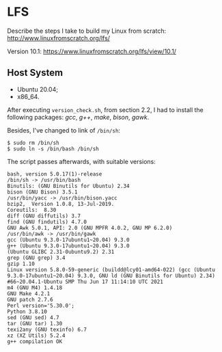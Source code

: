 # LFS

Describe the steps I take to build my Linux from scratch: http://www.linuxfromscratch.org/lfs/

Version 10.1: https://www.linuxfromscratch.org/lfs/view/10.1/

## Host System

- Ubuntu 20.04;
- x86_64.

After executing `version_check.sh`, from section 2.2, I had to install the following packages: *gcc*, *g++*, *make*, *bison*, *gawk*.

Besides, I've changed to link of `/bin/sh`:

```
$ sudo rm /bin/sh
$ sudo ln -s /bin/bash /bin/sh
```

The script passes afterwards, with suitable versions:

```
bash, version 5.0.17(1)-release
/bin/sh -> /usr/bin/bash
Binutils: (GNU Binutils for Ubuntu) 2.34
bison (GNU Bison) 3.5.1
/usr/bin/yacc -> /usr/bin/bison.yacc
bzip2,  Version 1.0.8, 13-Jul-2019.
Coreutils:  8.30
diff (GNU diffutils) 3.7
find (GNU findutils) 4.7.0
GNU Awk 5.0.1, API: 2.0 (GNU MPFR 4.0.2, GNU MP 6.2.0)
/usr/bin/awk -> /usr/bin/gawk
gcc (Ubuntu 9.3.0-17ubuntu1~20.04) 9.3.0
g++ (Ubuntu 9.3.0-17ubuntu1~20.04) 9.3.0
(Ubuntu GLIBC 2.31-0ubuntu9.2) 2.31
grep (GNU grep) 3.4
gzip 1.10
Linux version 5.8.0-59-generic (buildd@lcy01-amd64-022) (gcc (Ubuntu 9.3.0-17ubuntu1~20.04) 9.3.0, GNU ld (GNU Binutils for Ubuntu) 2.34) #66~20.04.1-Ubuntu SMP Thu Jun 17 11:14:10 UTC 2021
m4 (GNU M4) 1.4.18
GNU Make 4.2.1
GNU patch 2.7.6
Perl version='5.30.0';
Python 3.8.10
sed (GNU sed) 4.7
tar (GNU tar) 1.30
texi2any (GNU texinfo) 6.7
xz (XZ Utils) 5.2.4
g++ compilation OK
```